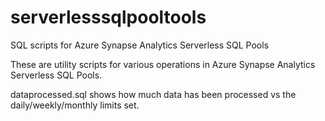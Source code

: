 # serverlesssqlpooltools
SQL scripts for Azure Synapse Analytics Serverless SQL Pools

These are utility scripts for various operations in Azure Synapse Analytics Serverless SQL Pools.

dataprocessed.sql shows how much data has been processed vs the daily/weekly/monthly limits set.

